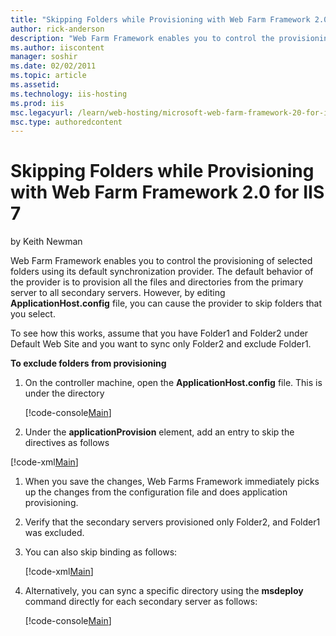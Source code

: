 ```yaml
---
title: "Skipping Folders while Provisioning with Web Farm Framework 2.0 for IIS 7 | Microsoft Docs"
author: rick-anderson
description: "Web Farm Framework enables you to control the provisioning of selected folders using its default synchronization provider. The default behavior of the provid..."
ms.author: iiscontent
manager: soshir
ms.date: 02/02/2011
ms.topic: article
ms.assetid: 
ms.technology: iis-hosting
ms.prod: iis
msc.legacyurl: /learn/web-hosting/microsoft-web-farm-framework-20-for-iis-7/skipping-folders-while-provisioning-with-web-farm-framework-20-for-iis
msc.type: authoredcontent
---
```

Skipping Folders while Provisioning with Web Farm Framework 2.0 for IIS 7
====================
by Keith Newman

Web Farm Framework enables you to control the provisioning of selected folders using its default synchronization provider. The default behavior of the provider is to provision all the files and directories from the primary server to all secondary servers. However, by editing **ApplicationHost.config** file, you can cause the provider to skip folders that you select.

To see how this works, assume that you have Folder1 and Folder2 under Default Web Site and you want to sync only Folder2 and exclude Folder1.

**To exclude folders from provisioning**

1. On the controller machine, open the **ApplicationHost.config** file. This is under the directory 

    [!code-console[Main](skipping-folders-while-provisioning-with-web-farm-framework-20-for-iis/samples/sample1.cmd)]
2. Under the **applicationProvision** element, add an entry to skip the directives as follows


[!code-xml[Main](skipping-folders-while-provisioning-with-web-farm-framework-20-for-iis/samples/sample2.xml?highlight=7-10)]

1. When you save the changes, Web Farms Framework immediately picks up the changes from the configuration file and does application provisioning.
2. Verify that the secondary servers provisioned only Folder2, and Folder1 was excluded.
3. You can also skip binding as follows:

    [!code-xml[Main](skipping-folders-while-provisioning-with-web-farm-framework-20-for-iis/samples/sample3.xml)]
4. Alternatively, you can sync a specific directory using the **msdeploy** command directly for each secondary server as follows:

    [!code-console[Main](skipping-folders-while-provisioning-with-web-farm-framework-20-for-iis/samples/sample4.cmd)]